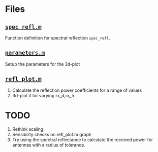 # Files
## [`spec_refl.m`](https://github.com/AndyWhelan/DCU-Project-2025/blob/main/spec_refl.m)
Function definition for spectral reflection `spec_refl`.

## [`parameters.m`](https://github.com/AndyWhelan/DCU-Project-2025/blob/main/parameters.m)
Setup the parameters for the 3d-plot

## [`refl_plot.m`](https://github.com/AndyWhelan/DCU-Project-2025/blob/main/refl_plot.m)
1. Calculate the reflection power coefficients for a range of values
2. 3d-plot it for varying rx_d,rx_h

# TODO
1. Rethink scaling
2. Sensibility checks on refl_plot.m graph
3. Try using the spectral reflectance to calculate the received power for antennas with a radius of tolerance.
